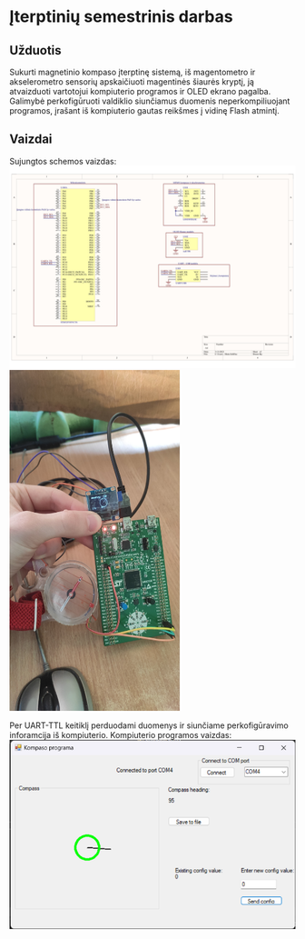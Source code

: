 # Įterptinių semestrinis darbas
 
## Užduotis
Sukurti magnetinio kompaso įterptinę sistemą, iš magentometro ir akselerometro sensorių apskaičiuoti magentinės šiaurės kryptį, ją atvaizduoti vartotojui kompiuterio programos ir OLED ekrano pagalba.
Galimybė perkofigūruoti valdiklio siunčiamus duomenis neperkompiliuojant programos, įrašant iš kompiuterio gautas reikšmes į vidinę Flash atmintį.

## Vaizdai

Sujungtos schemos vaizdas:
![](/foto/Schema.jpg)
<img src="/foto/IMG_20230326_172619.jpg" data-canonical-src="/foto/IMG_20230326_172619.jpg" width="300" height="600" />

Per UART-TTL keitiklį perduodami duomenys ir siunčiame perkofigūravimo inforamcija iš kompiuterio.
Kompiuterio programos vaizdas:
![](/foto/Screenshot_2.png)
